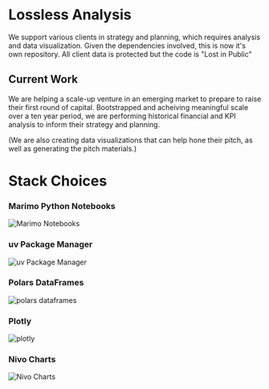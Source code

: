 # Lossless Analysis
We support various clients in strategy and planning, which requires analysis and data visualization. Given the dependencies involved, this is now it's own repository. All client data is protected but the code is "Lost in Public"

## Current Work
We are helping a scale-up venture in an emerging market to prepare to raise their first round of capital. Bootstrapped and acheiving meaningful scale over a ten year period, we are performing historical financial and KPI analysis to inform their strategy and planning.

(We are also creating data visualizations that can help hone their pitch, as well as generating the pitch materials.)

# Stack Choices
### Marimo Python Notebooks
![Marimo Notebooks](https://marimo.io/og.png)

### uv Package Manager
![uv Package Manager](https://astral.sh/blog/uv-unified-python-packaging)

### Polars DataFrames
![polars dataframes](https://www.pola.rs/share.jpg)

### Plotly
![plotly](https://images.prismic.io/plotly-marketing-website-2/45139d28-6d34-4168-9480-2c57ee3a81c8_plotly.png)

### Nivo Charts
![Nivo Charts](https://ik.imagekit.io/xvpgfijuw/uploads/lossless/screenshots/20250527_Nivo_Charts_og_screenshot.jpeg)

